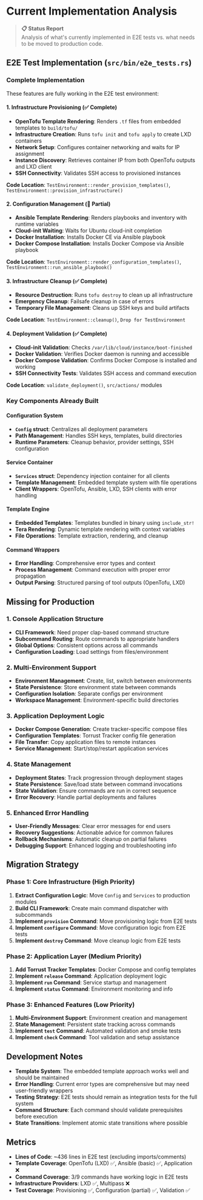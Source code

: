 # Current Implementation Analysis

> **📋 Status Report**  
> Analysis of what's currently implemented in E2E tests vs. what needs to be moved to production code.

## E2E Test Implementation (`src/bin/e2e_tests.rs`)

### Complete Implementation

These features are fully working in the E2E test environment:

#### 1. Infrastructure Provisioning (✅ Complete)

- **OpenTofu Template Rendering**: Renders `.tf` files from embedded templates to `build/tofu/`
- **Infrastructure Creation**: Runs `tofu init` and `tofu apply` to create LXD containers
- **Network Setup**: Configures container networking and waits for IP assignment
- **Instance Discovery**: Retrieves container IP from both OpenTofu outputs and LXD client
- **SSH Connectivity**: Validates SSH access to provisioned instances

**Code Location**: `TestEnvironment::render_provision_templates()`, `TestEnvironment::provision_infrastructure()`

#### 2. Configuration Management (🔄 Partial)

- **Ansible Template Rendering**: Renders playbooks and inventory with runtime variables
- **Cloud-init Waiting**: Waits for Ubuntu cloud-init completion
- **Docker Installation**: Installs Docker CE via Ansible playbook
- **Docker Compose Installation**: Installs Docker Compose via Ansible playbook

**Code Location**: `TestEnvironment::render_configuration_templates()`, `TestEnvironment::run_ansible_playbook()`

#### 3. Infrastructure Cleanup (✅ Complete)

- **Resource Destruction**: Runs `tofu destroy` to clean up all infrastructure
- **Emergency Cleanup**: Failsafe cleanup in case of errors
- **Temporary File Management**: Cleans up SSH keys and build artifacts

**Code Location**: `TestEnvironment::cleanup()`, `Drop for TestEnvironment`

#### 4. Deployment Validation (✅ Complete)

- **Cloud-init Validation**: Checks `/var/lib/cloud/instance/boot-finished`
- **Docker Validation**: Verifies Docker daemon is running and accessible
- **Docker Compose Validation**: Confirms Docker Compose is installed and working
- **SSH Connectivity Tests**: Validates SSH access and command execution

**Code Location**: `validate_deployment()`, `src/actions/` modules

### Key Components Already Built

#### Configuration System

- **`Config` struct**: Centralizes all deployment parameters
- **Path Management**: Handles SSH keys, templates, build directories
- **Runtime Parameters**: Cleanup behavior, provider settings, SSH configuration

#### Service Container

- **`Services` struct**: Dependency injection container for all clients
- **Template Management**: Embedded template system with file operations
- **Client Wrappers**: OpenTofu, Ansible, LXD, SSH clients with error handling

#### Template Engine

- **Embedded Templates**: Templates bundled in binary using `include_str!`
- **Tera Rendering**: Dynamic template rendering with context variables
- **File Operations**: Template extraction, rendering, and cleanup

#### Command Wrappers

- **Error Handling**: Comprehensive error types and context
- **Process Management**: Command execution with proper error propagation
- **Output Parsing**: Structured parsing of tool outputs (OpenTofu, LXD)

## Missing for Production

### 1. Console Application Structure

- **CLI Framework**: Need proper clap-based command structure
- **Subcommand Routing**: Route commands to appropriate handlers
- **Global Options**: Consistent options across all commands
- **Configuration Loading**: Load settings from files/environment

### 2. Multi-Environment Support

- **Environment Management**: Create, list, switch between environments
- **State Persistence**: Store environment state between commands
- **Configuration Isolation**: Separate configs per environment
- **Workspace Management**: Environment-specific build directories

### 3. Application Deployment Logic

- **Docker Compose Generation**: Create tracker-specific compose files
- **Configuration Templates**: Torrust Tracker config file generation
- **File Transfer**: Copy application files to remote instances
- **Service Management**: Start/stop/restart application services

### 4. State Management

- **Deployment States**: Track progression through deployment stages
- **State Persistence**: Save/load state between command invocations
- **State Validation**: Ensure commands are run in correct sequence
- **Error Recovery**: Handle partial deployments and failures

### 5. Enhanced Error Handling

- **User-Friendly Messages**: Clear error messages for end users
- **Recovery Suggestions**: Actionable advice for common failures
- **Rollback Mechanisms**: Automatic cleanup on partial failures
- **Debugging Support**: Enhanced logging and troubleshooting info

## Migration Strategy

### Phase 1: Core Infrastructure (High Priority)

1. **Extract Configuration Logic**: Move `Config` and `Services` to production modules
2. **Build CLI Framework**: Create main command dispatcher with subcommands
3. **Implement `provision` Command**: Move provisioning logic from E2E tests
4. **Implement `configure` Command**: Move configuration logic from E2E tests
5. **Implement `destroy` Command**: Move cleanup logic from E2E tests

### Phase 2: Application Layer (Medium Priority)

1. **Add Torrust Tracker Templates**: Docker Compose and config templates
2. **Implement `release` Command**: Application deployment logic
3. **Implement `run` Command**: Service startup and management
4. **Implement `status` Command**: Environment monitoring and info

### Phase 3: Enhanced Features (Low Priority)

1. **Multi-Environment Support**: Environment creation and management
2. **State Management**: Persistent state tracking across commands
3. **Implement `test` Command**: Automated validation and smoke tests
4. **Implement `check` Command**: Tool validation and setup assistance

## Development Notes

- **Template System**: The embedded template approach works well and should be maintained
- **Error Handling**: Current error types are comprehensive but may need user-friendly wrappers
- **Testing Strategy**: E2E tests should remain as integration tests for the full system
- **Command Structure**: Each command should validate prerequisites before execution
- **State Transitions**: Implement atomic state transitions where possible

## Metrics

- **Lines of Code**: ~436 lines in E2E test (excluding imports/comments)
- **Template Coverage**: OpenTofu (LXD) ✅, Ansible (basic) ✅, Application ❌
- **Command Coverage**: 3/9 commands have working logic in E2E tests
- **Infrastructure Providers**: LXD ✅, Multipass ❌
- **Test Coverage**: Provisioning ✅, Configuration (partial) ✅, Validation ✅
